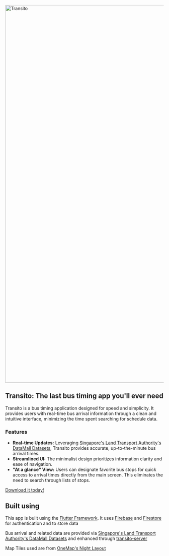 [<img width="1200" alt="Transito" src="https://github.com/user-attachments/assets/f34b4d0e-964c-4d95-a882-d993bb7544f2" />](https://transito.tnitish.com)
## Transito: The last bus timing app you'll ever need

Transito is a bus timing application designed for speed and simplicity.  It provides users with real-time bus arrival information through a clean and intuitive interface, minimizing the time spent searching for schedule data.

### Features

* **Real-time Updates:**  Leveraging [Singapore's Land Transport Authority's DataMall Datasets](https://datamall.lta.gov.sg/content/datamall/en.html), Transito provides accurate, up-to-the-minute bus arrival times.
* **Streamlined UI:**  The minimalist design prioritizes information clarity and ease of navigation.
* **"At a glance" View:**  Users can designate favorite bus stops for quick access to arrival times directly from the main screen. This eliminates the need to search through lists of stops.

[Download it today!](https://transito.tnitish.com/)

## Built using

This app is built using the [Flutter Framework](https://flutter.dev/). It uses [Firebase](https://firebase.google.com/) and [Firestore](https://firebase.google.com/products/firestore) for authentication and to store data

Bus arrival and related data are provided via [Singapore's Land Transport Authority's DataMall Datasets](https://datamall.lta.gov.sg/content/datamall/en.html) and enhanced through [transito-server](https://github.com/TechSupportz/transito-server)

Map Tiles used are from [OneMap's Night Layout](https://www.onemap.gov.sg/docs/maps/night.html)

